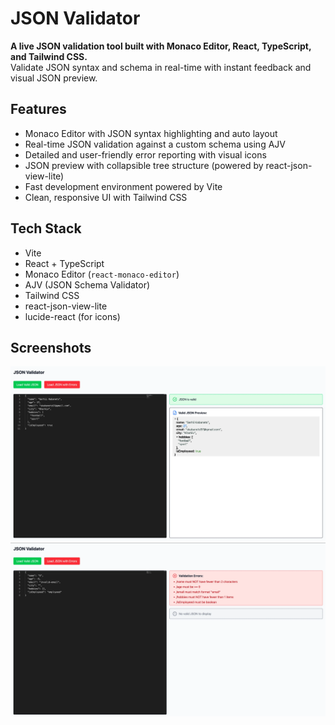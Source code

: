 # JSON Validator

**A live JSON validation tool built with Monaco Editor, React, TypeScript, and Tailwind CSS.**  
Validate JSON syntax and schema in real-time with instant feedback and visual JSON preview.

## Features

- Monaco Editor with JSON syntax highlighting and auto layout
- Real-time JSON validation against a custom schema using AJV
- Detailed and user-friendly error reporting with visual icons
- JSON preview with collapsible tree structure (powered by react-json-view-lite)
- Fast development environment powered by Vite
- Clean, responsive UI with Tailwind CSS

## Tech Stack

- Vite
- React + TypeScript
- Monaco Editor (`react-monaco-editor`)
- AJV (JSON Schema Validator)
- Tailwind CSS
- react-json-view-lite
- lucide-react (for icons)

## Screenshots

![valid-json](./public/valid-json.webp)
![json-whih-errors](./public/json-whih-errors.webp)
